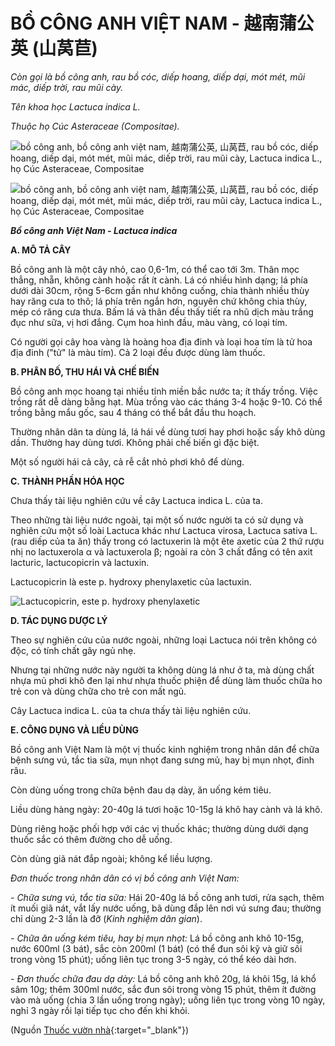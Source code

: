 # BỒ CÔNG ANH VIỆT NAM - 越南蒲公英 (山莴苣)

*Còn gọi là bồ công anh, rau bồ cóc, diếp hoang, diếp dại, mót mét, mũi mác, diếp trời, rau mũi cày.*

*Tên khoa học Lactuca indica L.*

*Thuộc họ Cúc Asteraceae (Compositae).*

![bồ công anh, bồ công anh việt nam, 越南蒲公英, 山莴苣, rau bồ cóc, diếp hoang, diếp dại, mót mét, mũi mác, diếp trời, rau mũi cày, Lactuca indica L., họ Cúc Asteraceae, Compositae](/imgs/caythuoc/dtl/bo-cong-anh-viet-nam.jpg)

![bồ công anh, bồ công anh việt nam, 越南蒲公英, 山莴苣, rau bồ cóc, diếp hoang, diếp dại, mót mét, mũi mác, diếp trời, rau mũi cày, Lactuca indica L., họ Cúc Asteraceae, Compositae](/imgs/caythuoc/dtl/bo-cong-anh-viet-nam-2.jpg)

***Bồ công anh Việt Nam - Lactuca indica***

**A. MÔ TẢ CÂY**

Bồ công anh là một cây nhỏ, cao 0,6-1m, có thể cao tới 3m. Thân mọc thẳng, nhẵn, không cành hoặc rất ít cành. Lá có nhiều hình dạng; lá phía dưới dài 30cm, rộng 5-6cm gần như không cuống, chia thành nhiều thùy hay răng cưa to thô; lá phía trên ngắn hơn, nguyên chứ không chia thùy, mép có răng cưa thưa. Bấm lá và thân đều thấy tiết ra nhũ dịch màu trắng đục như sữa, vị hơi đắng. Cụm hoa hình đầu, màu vàng, có loại tím.

Có người gọi cây hoa vàng là hoàng hoa địa đinh và loại hoa tím là tử hoa địa đinh ("tử" là màu tím). Cả 2 loại đều được dùng làm thuốc.

**B. PHÂN BỐ, THU HÁI VÀ CHẾ BIẾN**

Bồ công anh mọc hoang tại nhiều tỉnh miền bắc nước ta; ít thấy trồng. Việc trồng rất dễ dàng bằng hạt. Mùa trồng vào các tháng 3-4 hoặc 9-10. Có thể trồng bằng mẩu gốc, sau 4 tháng có thể bắt đầu thu hoạch.

Thường nhân dân ta dùng lá, lá hái về dùng tươi hay phơi hoặc sấy khô dùng dần. Thường hay dùng tươi. Không phải chế biến gì đặc biệt.

Một số người hái cả cây, cả rễ cắt nhỏ phơi khô để dùng.

**C. THÀNH PHẦN HÓA HỌC**

Chưa thấy tài liệu nghiên cứu về cây Lactuca indica L. của ta.

Theo những tài liệu nước ngoài, tại một số nước người ta có sử dụng và nghiên cứu một số loài Lactuca khác như Lactuca virosa, Lactuca sativa L. (rau diếp của ta ăn) thấy trong có lactuxerin là một ête axetic của 2 thứ rượu nhị no lactuxerola α và lactuxerola β; ngoài ra còn 3 chất đắng có tên axit lacturic, lactucopicrin và lactuxin.

Lactucopicrin là este p. hydroxy phenylaxetic của lactuxin.

![Lactucopicrin, este p. hydroxy phenylaxetic](/imgs/caythuoc/dtl/bo-cong-anh-viet-nam-3.jpg)

**D. TÁC DỤNG DƯỢC LÝ**

Theo sự nghiên cứu của nước ngoài, những loại Lactuca nói trên không có độc, có tính chất gây ngủ nhẹ.

Nhưng tại những nước này người ta không dùng lá như ở ta, mà dùng chất nhựa mủ phơi khô đen lại như nhựa thuốc phiện để dùng làm thuốc chữa ho trẻ con và dùng chữa cho trẻ con mất ngủ.

Cây Lactuca indica L. của ta chưa thấy tài liệu nghiên cứu.

**E. CÔNG DỤNG VÀ LIỀU DÙNG**

Bồ công anh Việt Nam là một vị thuốc kinh nghiệm trong nhân dân để chữa bệnh sưng vú, tắc tia sữa, mụn nhọt đang sưng mủ, hay bị mụn nhọt, đinh râu.

Còn dùng uống trong chữa bệnh đau dạ dày, ăn uống kém tiêu.

Liều dùng hàng ngày: 20-40g lá tươi hoặc 10-15g lá khô hay cành và lá khô.

Dùng riêng hoặc phối hợp với các vị thuốc khác; thường dùng dưới dạng thuốc sắc có thêm đường cho dễ uống.

Còn dùng giã nát đắp ngoài; không kể liều lượng.

*Đơn thuốc trong nhân dân có vị bồ công anh Việt Nam:*

*- Chữa sưng vú, tắc tia sữa:* Hái 20-40g lá bồ công anh tươi, rửa sạch, thêm ít muối giã nát, vắt lấy nước uống, bã dùng đắp lên nơi vú sưng đau; thường chỉ dùng 2-3 lần là đỡ (*Kinh nghiệm dân gian*).

*- Chữa ăn uống kém tiêu, hay bị mụn nhọt:* Lá bồ công anh khô 10-15g, nước 600ml (3 bát), sắc còn 200ml (1 bát) (có thể đun sôi kỹ và giữ sôi trong vòng 15 phút); uống liên tục trong 3-5 ngày, có thể kéo dài hơn.

*- Đơn thuốc chữa đau dạ dày:* Lá bồ công anh khô 20g, lá khôi 15g, lá khổ sâm 10g; thêm 300ml nước, sắc đun sôi trong vòng 15 phút, thêm ít đường vào mà uống (chia 3 lần uống trong ngày); uống liên tục trong vòng 10 ngày, nghỉ 3 ngày rồi lại tiếp tục cho đến khi khỏi.


(Nguồn [Thuốc vườn nhà](http://thuocvuonnha.com){:target="_blank"})
